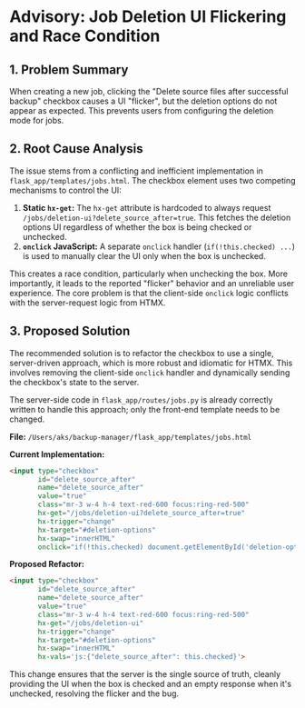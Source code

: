 # Advisory: Job Deletion UI Flickering and Race Condition

## 1. Problem Summary

When creating a new job, clicking the "Delete source files after successful backup" checkbox causes a UI "flicker", but the deletion options do not appear as expected. This prevents users from configuring the deletion mode for jobs.

## 2. Root Cause Analysis

The issue stems from a conflicting and inefficient implementation in `flask_app/templates/jobs.html`. The checkbox element uses two competing mechanisms to control the UI:

1.  **Static `hx-get`:** The `hx-get` attribute is hardcoded to always request `/jobs/deletion-ui?delete_source_after=true`. This fetches the deletion options UI regardless of whether the box is being checked or unchecked.
2.  **`onclick` JavaScript:** A separate `onclick` handler (`if(!this.checked) ...`) is used to manually clear the UI only when the box is unchecked.

This creates a race condition, particularly when unchecking the box. More importantly, it leads to the reported "flicker" behavior and an unreliable user experience. The core problem is that the client-side `onclick` logic conflicts with the server-request logic from HTMX.

## 3. Proposed Solution

The recommended solution is to refactor the checkbox to use a single, server-driven approach, which is more robust and idiomatic for HTMX. This involves removing the client-side `onclick` handler and dynamically sending the checkbox's state to the server.

The server-side code in `flask_app/routes/jobs.py` is already correctly written to handle this approach; only the front-end template needs to be changed.

**File:** `/Users/aks/backup-manager/flask_app/templates/jobs.html`

**Current Implementation:**
```html
<input type="checkbox"
       id="delete_source_after"
       name="delete_source_after"
       value="true"
       class="mr-3 w-4 h-4 text-red-600 focus:ring-red-500"
       hx-get="/jobs/deletion-ui?delete_source_after=true"
       hx-trigger="change"
       hx-target="#deletion-options"
       hx-swap="innerHTML"
       onclick="if(!this.checked) document.getElementById('deletion-options').innerHTML = '';">
```

**Proposed Refactor:**
```html
<input type="checkbox"
       id="delete_source_after"
       name="delete_source_after"
       value="true"
       class="mr-3 w-4 h-4 text-red-600 focus:ring-red-500"
       hx-get="/jobs/deletion-ui"
       hx-trigger="change"
       hx-target="#deletion-options"
       hx-swap="innerHTML"
       hx-vals='js:{"delete_source_after": this.checked}'>
```

This change ensures that the server is the single source of truth, cleanly providing the UI when the box is checked and an empty response when it's unchecked, resolving the flicker and the bug.

